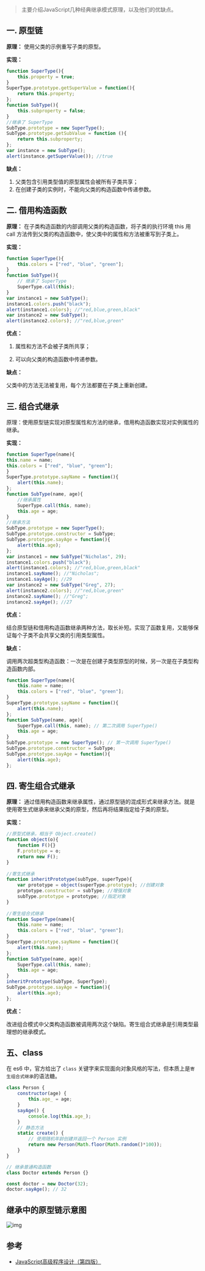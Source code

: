 > 主要介绍JavaScript几种经典继承模式原理，以及他们的优缺点。

## 一. 原型链

**原理：** 使用父类的示例重写子类的原型。

**实现：**

```js
function SuperType(){
    this.property = true;
}
SuperType.prototype.getSuperValue = function(){
    return this.property;
};
function SubType(){
    this.subproperty = false;
}
//继承了 SuperType
SubType.prototype = new SuperType();
SubType.prototype.getSubValue = function (){
    return this.subproperty;
};
var instance = new SubType();
alert(instance.getSuperValue()); //true
```

**缺点：**

1.  父类包含引用类型值的原型属性会被所有子类共享；
2.  在创建子类的实例时，不能向父类的构造函数中传递参数。

## 二. 借用构造函数

**原理：** 在子类构造函数的内部调用父类的构造函数，将子类的执行环境 this 用 call 方法传到父类的构造函数中，使父类中的属性和方法被重写到子类上。

**实现：**

```js
function SuperType(){
    this.colors = ["red", "blue", "green"];
}
function SubType(){
    // 继承了 SuperType
    SuperType.call(this);
}
var instance1 = new SubType();
instance1.colors.push("black");
alert(instance1.colors); //"red,blue,green,black"
var instance2 = new SubType();
alert(instance2.colors); //"red,blue,green"
```

**优点：**

1.  属性和方法不会被子类所共享；

2.  可以向父类的构造函数中传递参数。


**缺点：**

父类中的方法无法被复用，每个方法都要在子类上重新创建。

## 三. 组合式继承

原理：使用原型链实现对原型属性和方法的继承，借用构造函数实现对实例属性的继承。

**实现：**

```js
function SuperType(name){
this.name = name;
this.colors = ["red", "blue", "green"];
}
SuperType.prototype.sayName = function(){
    alert(this.name);
};
function SubType(name, age){
    //继承属性
    SuperType.call(this, name);
    this.age = age;
}
//继承方法
SubType.prototype = new SuperType();
SubType.prototype.constructor = SubType;
SubType.prototype.sayAge = function(){
    alert(this.age);
};
var instance1 = new SubType("Nicholas", 29);
instance1.colors.push("black");
alert(instance1.colors); //"red,blue,green,black"
instance1.sayName(); //"Nicholas";
instance1.sayAge(); //29
var instance2 = new SubType("Greg", 27);
alert(instance2.colors); //"red,blue,green"
instance2.sayName(); //"Greg";
instance2.sayAge(); //27
```

**优点：**

结合原型链和借用构造函数继承两种方法，取长补短。实现了函数复用，又能够保证每个子类不会共享父类的引用类型属性。

**缺点：**

调用两次超类型构造函数：一次是在创建子类型原型的时候，另一次是在子类型构造函数内部。

```js
function SuperType(name){
    this.name = name;
    this.colors = ["red", "blue", "green"];
}
SuperType.prototype.sayName = function(){
    alert(this.name);
};
function SubType(name, age){
    SuperType.call(this, name); // 第二次调用 SuperType()
    this.age = age;
}
SubType.prototype = new SuperType(); // 第一次调用 SuperType()
SubType.prototype.constructor = SubType;
SubType.prototype.sayAge = function(){
    alert(this.age);
};
```

## 四. 寄生组合式继承

**原理：** 通过借用构造函数来继承属性，通过原型链的混成形式来继承方法。就是使用寄生式继承来继承父类的原型，然后再将结果指定给子类的原型。

**实现：**

```js
//原型式继承，相当于 Object.create()
function object(o){
    function F(){}
    F.prototype = o;
    return new F();
}
 
//寄生式继承
function inheritPrototype(subType, superType){
    var prototype = object(superType.prototype); //创建对象
    prototype.constructor = subType; //增强对象
    subType.prototype = prototype; //指定对象
}
 
//寄生组合式继承
function SuperType(name){
    this.name = name;
    this.colors = ["red", "blue", "green"];
}
SuperType.prototype.sayName = function(){
    alert(this.name);
};
function SubType(name, age){
    SuperType.call(this, name);
    this.age = age;
}
inheritPrototype(SubType, SuperType);
SubType.prototype.sayAge = function(){
    alert(this.age);
};
```

**优点：**

改进组合模式中父类构造函数被调用两次这个缺陷。寄生组合式继承是引用类型最理想的继承模式。

## 五、class

在 es6 中，官方给出了 `class` 关键字来实现面向对象风格的写法，但本质上是`寄生组合式继承`的语法糖。

```js
class Person {
    constructor(age) {
        this.age_ = age;
    }
    sayAge() {
        console.log(this.age_);
    }
    // 静态方法
    static create() {
        // 使用随机年龄创建并返回一个 Person 实例
        return new Person(Math.floor(Math.random()*100));
    }
}

// 继承普通构造函数
class Doctor extends Person {}

const doctor = new Doctor(32);
doctor.sayAge(); // 32
```

## 继承中的原型链示意图

![img](https://p6-juejin.byteimg.com/tos-cn-i-k3u1fbpfcp/911b3e448e5248ec96d973b076e012c7~tplv-k3u1fbpfcp-zoom-in-crop-mark:1512:0:0:0.awebp)

## 参考

+   [JavaScript高级程序设计（第四版）](https://book.douban.com/subject/35175321/?from=tag "https://book.douban.com/subject/35175321/?from=tag")
